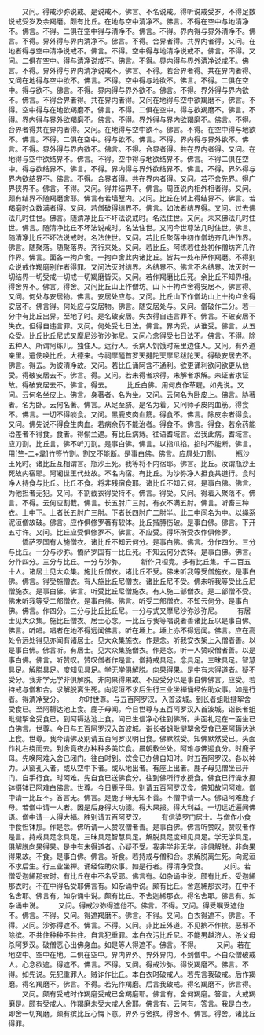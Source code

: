 <!-- { "loadSidebar": true } -->
　　又问。得戒沙弥说戒。是说戒不。佛言。不名说戒。得听说戒受岁。不得足数说戒受岁及余羯磨。颇有比丘。在地与空中清净不。佛言。不得在空中与地清净不。佛言。不得。二俱在空中得与清净不。佛言。不得。界内得与界外清净不。佛言。不得。界外得与界内清净不。佛言。不得。合界者得。共界内者得。又问。在地者得与空中清净说戒不。佛言。不得。空中得与地清净说戒不。佛言。不得。又问。二俱在空中。得与清净说戒不。佛言。不得。界内得与界外清净说戒不。佛言。不得。界外得与界内清净说戒不。佛言。不得。若合界者得。共在界内者得。又问在地得与空中欲不。佛言。不得。空中得与地欲不。佛言。不得。二俱在空中。得与欲不。佛言。不得。界内得与界外欲不。佛言。不得。界外得与界内欲不。佛言。不得合界者得。共在界内者得。又问在地得与空中欲羯磨不。佛言。不得。空中得与在地欲羯磨不。佛言。不得。二俱在空中。得与欲羯磨不。佛言。不得。界内得与界外欲羯磨不。佛言。不得。界外得与界内欲羯磨不。佛言。不得。合界者得共在界内者得。又问。在地得与空中欲不。佛言。不得。在空中得与地欲不。佛言。不得。二俱在空中。得与欲不。佛言。不得。界内得与界外欲不。佛言。不得。界外得与界内欲不。佛言。不得。合界者得。共在界内者得。又问。在地得与空中欲结界不。佛言。不得。空中得与地欲结界不。佛言。不得二俱在空中。得与欲结界不。佛言。不得。界内得与界外欲结界不。佛言。不得。界外得与界内欲结界不。佛言。不得。合界者得。共在界内者得。又问。若不舍先界。得广界狭界不。佛言。不得。又问。得并结界不。佛言。周匝说内相外相者得。又问。颇有结界不随羯磨舍耶。佛言有若墙堑内。又问。比丘在树上得结界不。佛言。若羯磨时众数满者得。又问。若僧破得结界不。佛言。如法者结界得。又问。过去佛法几时住世。佛言。随清净比丘不坏法说戒时。名法住世。又问。未来佛法几时住世。佛言。随清净比丘不坏法说戒时。名法住世。又问今世尊法几时住世。佛言。随清净比丘不坏法说戒时。名法住世。又问。若比丘聚落中初作僧坊齐几许作界。佛言。随聚落。随聚落界。齐行来处。又问。若比丘。阿练若住处初作僧坊齐几许作界。佛言。面各一拘卢舍。一拘卢舍此内诸比丘。皆共一处布萨作羯磨。不得别众说戒作羯磨别作者得罪。又问法灭时结界。名结界不。佛言不名结界。法灭时一切结界一切受戒一切戒一切羯磨皆灭。又问。若作羯磨比丘死。余比丘不知界相。得舍界不。佛言。得舍。又问比丘山上作僧坊。山下十拘卢舍得安居不。佛言得。又问。何处与安居物。佛言。安居处应与。又问。比丘山下作僧坊山上十拘卢舍得安居不。佛言得。何处应与安居物。佛言。随安居处与。又问。僧破作二分。若一分中有比丘出界。至地了时。是名破安居。失衣得自违言罪不。佛言。不破安居不失衣。但得自违言罪。又问。何处受七日法。佛言。界内受。从谁受。佛言。从五众受。比丘比丘尼式叉摩尼沙弥沙弥尼。又问心念得受七日法不。佛言。不得。除五种人。所谓阿练儿。独住人。远行人。长病人饥饿时亲里边住人。又问。有外道亲里。遣使唤比丘。大德来。今祠摩醯首罗天揵陀天摩尼跋陀天。得破安居去不。佛言。得去。为彼清净故。又问。若比丘诵阿含不通利。欲更诵利欲问欲更从他受。得破安居去不。佛言。得。又问。若未得者求得。未解者求解。未证者求证故。得破安居去不。佛言。得去。
　　比丘白佛。用何皮作革屣。如先说。又问。云何名坐皮上。佛言。身著者。名为坐。又问。云何名为卧皮上。佛言。胁著者。名为卧。云何名著。佛言。从足至脐。是名为着。又问师子皮肉血筋。得食不。佛言。一切不得啖食。又问。黑鹿皮肉血筋。得食不。佛言。除皮余者得食。又问。佛先说不得食生肉血。若病余药不能治者。得食不。佛言。得食。若余药能治差者不得食。食者。得偷兰遮。有比丘病痔。往语耆域言。治我此病。耆域言。应刀割。比丘言。佛不听刀割。是事白佛。佛言。以指爪掐。掐时不能断。佛言。用[竺-二+韋]竹签竹割。割又不能断。是事白佛。佛言。应屏处刀割。
　　瓶沙王死时。诸比丘互相谓言。瓶沙王死。我等将不内宿耶。佛言。比丘。汝谓瓶沙王死故内宿耶。阿阇世王代处故。不名内宿。有比丘。为沙弥净人担食共道行。食时净人持食与比丘。比丘不食。将非残宿食耶。诸比丘不知云何。是事白佛。佛言。为他担者无犯。又问。不割截衣得受持不。佛言。得受。又问。得着入聚落不。佛言。不得。云何应割截。佛言。长五肘广三肘。有衣不满五肘。佛言。听畜三种衣。上中下。上者长五肘广三肘。下者长四肘广二肘半。此二中间名为中。以绳系泥洹僧故破。佛言。应作俱修罗著有软体。比丘揩膊伤破。是事白佛。佛言。下开五寸许。又问。比丘应受俱修罗不。佛言。不应受。得坏所受衣作俱修罗。
　　憍萨罗国有人施僧衣。诸比丘不知云何分。是事白佛。佛言。分作四分。三分与比丘。一分与沙弥。憍萨罗国有一比丘死。不知云何分衣钵。是事白佛。佛言。分作四分。三分与比丘。一分与沙弥。
　　新作只桓竟。多有比丘集。千二百五十人。诸居士见大众集。施比丘僧衣。诸比丘不受。佛未听我等受僧施衣。是事白佛。佛言。得受施僧衣。有人施比丘尼僧衣。诸比丘尼不受。佛未听我等受比丘尼僧施衣。是事白佛。佛言。听受比丘尼僧施衣。有人施二部僧衣。是二部僧不受。佛未听我等受二部僧衣。是事白佛。佛言。听受二部僧衣。不知云何分。是事白佛。佛言。作四分。三分与比丘比丘尼。一分与式叉摩尼沙弥沙弥尼。
　　有居士见大众集。施比丘僧衣。居士心念。一比丘与我等唱说者善诸比丘以是事白佛。佛言。听唱。唱者在地不得远闻佛言。听在埵上。埵上亦不得远闻。佛言。应在高处令远处得见亦闻有诸居士。见大众集施衣。作是念。听我安衣架上入僧者善。以是事白佛。佛言听。有居士。见大众集施僧衣。作是念。听一人赞叹僧者善。以是事白佛。佛言。听赞叹。赞叹僧者作是言。僧持戒具足。念具足。三昧具足。智慧具足。解脱具足。度知见具足。学无学俱解脱。向果得果。是中有未得道者。疑不受分。我非学无学非俱解脱。非向果得果故。不应受分以是事白佛佛言。应受。若持戒与僧和合。求解脱离生死。向泥洹不求后生行三业坐禅诵经佐助众事。如是行者。得清净受分。
　　尔时世尊。与五百阿罗汉。入首波城。到长者蛆毗揵挐舍受食已。至阿耨达池上食。鹿子母闻。今日世尊与五百阿罗汉入首波城。诣长者蛆毗揵挐舍受食已。到阿耨达池上食。闻已生信净心往到佛所。头面礼足在一面坐已白佛言。世尊。今日与五百阿罗汉入首波城。诣长者蛆毗揵挐舍受食已至阿耨达池上食。世尊。我今请佛及别请五百阿罗汉明日食。佛默然受。知佛默然受已。头面作礼右绕而去。到舍竟夜办种种多美饮食。晨朝敷坐处。阿难与佛迎食分。时鹿子母。先唤阿难入舍已闭门。往白时到。饮食已办佛自知时。时五百阿罗汉。各以神力。从窗孔入者。或从空中下者。或从地出者。有座上出者。鹿子母见僧坐已开门。自手行食。时阿难。先自食已送佛食分。往到佛所行水授食。佛食已行澡水摄钵摄钵已阿难白佛言。世尊。今日鹿子母。别请五百阿罗汉食。佛知故问阿难。僧中请一比丘不。答言无。佛言。是鹿子母无知不善。不僧中请一人。佛语阿难鹿子母。若僧中请一人者。因是后身得大功德。得大果报。得大利益。一切远近遍闻佛语。僧中请一人得大福。胜别请五百阿罗汉。
　　有信婆罗门居士。与僧作小食中食怛钵那。作是念。佛听请一人赞叹僧者善。是事白佛。佛言听赞叹。赞叹者作是言。持戒具足念具足。三昧具足智慧具足。解脱具足度知见具足。学无学具足。俱解脱向果得果。是中有未得道者。心疑不受。我非学非无学。非俱解脱。非向果得果故。不食。是事白佛。佛言。听食。若持戒与僧和合。求解脱离生死。向泥洹不求后生。行三业坐禅。诵经佐助众事。如是行者。得清净受食。
　　又问。若僧受迦絺那衣时。有比丘在中不名受耶。佛言有。如杂诵中说。颇有比丘。受迦絺那衣时。不在中得名受耶佛言有。如杂诵中说。颇有比丘。舍迦絺那衣时。在中不名舍耶。佛言有。如杂诵中说。颇有比丘。不舍迦絺那衣。得名舍耶。佛言有。如杂诵中说。
　　又问。得戒沙弥得遮他不。佛言。不得。又问。得受嘱受遮他不。佛言。不得。又问。得遮羯磨不。佛言。不得。又问。白衣得遮不。佛言。不得。又问。沙弥得遮不。佛言。不得。又问。非比丘外道。不见摈不作摈。恶邪不除摈。不共住种种不共住。自言犯重罪。本白衣污比丘尼。不能男越济人。杀父母杀阿罗汉。破僧恶心出佛身血。如是等人得遮不。佛言。不得。
　　又问。若在地空中。空中在地。二俱在空中。界内界外。界外界内。不到僧中。不白众僧破戒人。心念欲遮。得遮不。佛言。不得。又问。得戒沙弥。得说羯磨不。佛言。不得。如先说。先犯重罪人。贼诈作比丘。本白衣时破戒人。若先言我破戒。后作羯磨。得名羯磨不。佛言。不得。若先作羯磨。后言我破戒。得名羯磨不。佛言得。
　　又问。颇有受戒时作羯磨受戒已舍羯磨耶。佛言有。舍何羯磨。答言。大戒羯磨是。颇有受戒人。作羯磨未受大戒人舍耶。佛言有。云何有。答言。我是白衣。即舍一切羯磨。颇有摈比丘心悔下意。界外与舍摈。得舍不。佛言。得舍。诸比丘得罪。
